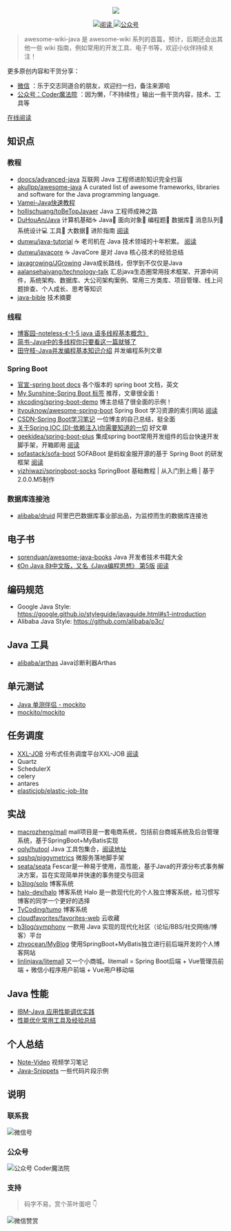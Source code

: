 <!-- 封面图 -->
<p align="center">
  <a href="https://github.com/awesome-wiki/awesome-wik-java)" target="_blank">
	  <img src="https://gitee.com/michael_xiang/images/raw/master/uPic/awesome-wiki-java-logo.png" width=""/>
  </a>
</p>

<p align="center">
  <a href="https://awesome-wiki.github.io/awesome-wik-java">
    <img src="https://img.shields.io/badge/阅读-read-brightgreen.svg" alt="阅读">
  </a>
  <a href="#公众号">
    <img src="https://img.shields.io/badge/%E5%85%AC%E4%BC%97%E5%8F%B7-Coder%E9%AD%94%E6%B3%95%E9%99%A2-blue" alt="公众号">
  </a>
</p>

> awesome-wiki-java 是 awesome-wiki 系列的首篇，预计，后期还会出其他一些 wiki 指南，例如常用的开发工具、电子书等，欢迎小伙伴持续关注！

更多原创内容和干货分享：
- [微信](#联系我) ：乐于交志同道合的朋友，欢迎扫一扫，备注来源哈
- [公众号：Coder魔法院](#公众号) ：因为懒，「不持续性」输出一些干货内容，技术、工具等 
<!-- - [B 站：Coder魔法](https://space.bilibili.com/12316226)：因为懒，「不持续性」输出一些干货内容，技术、工具等的视频介绍 -->

[在线阅读](https://awesome-wiki.github.io/awesome-wik-java/#/)

## 知识点

### 教程

- [doocs/advanced-java](https://github.com/doocs/advanced-java) 互联网 Java 工程师进阶知识完全扫盲
- [akullpp/awesome-java](https://github.com/akullpp/awesome-java) A curated list of awesome frameworks, libraries and software for the Java programming language.
- [Vamei-Java快速教程](https://www.cnblogs.com/vamei/archive/2013/03/31/2991531.html)
- [hollischuang/toBeTopJavaer](https://github.com/hollischuang/toBeTopJavaer) Java 工程师成神之路
- [DuHouAn/Java](https://github.com/DuHouAn/Java) 计算机基础☕️ Java👫 面向对象📝 编程题💾 数据库🔨 消息队列📖 系统设计💻 工具🙊 大数据🔧 进阶指南 [阅读](https://duhouan.github.io/Java/#/)
- [dunwu/java-tutorial](https://github.com/dunwu/java-tutorial) ☕️ 老司机在 Java 技术领域的十年积累。 [阅读](https://dunwu.github.io/java-tutorial/)
- [dunwu/javacore](https://github.com/dunwu/javacore) ☕️ JavaCore 是对 Java 核心技术的经验总结
- [javagrowing/JGrowing](https://github.com/javagrowing/JGrowing) Java成长路线，但学到不仅仅是Java
- [aalansehaiyang/technology-talk](https://github.com/aalansehaiyang/technology-talk) 汇总java生态圈常用技术框架、开源中间件，系统架构、数据库、大公司架构案例、常用三方类库、项目管理、线上问题排查、个人成长、思考等知识
- [java-bible](https://github.com/biezhi/java-bible) 技术摘要


### 线程

- [博客园-noteless-《-1-5 java 语多线程基本概念》](http://www.cnblogs.com/noteless/p/9260425.html#)
- [简书-Java中的多线程你只要看这一篇就够了](https://www.jianshu.com/p/40d4c7aebd66)
- [田守枝-Java并发编程基本知识介绍](http://www.tianshouzhi.com/api/tutorials/mutithread) 并发编程系列文章

### Spring Boot

- [官宣-spring boot docs](https://docs.spring.io/spring-boot/docs/) 各个版本的 spring boot 文档，英文
- [My Sunshine-Spring Boot 标签](https://blog.wuwii.com/tags/Spring-Boot/) 推荐，文章很全面！
- [xkcoding/spring-boot-demo](https://github.com/xkcoding/spring-boot-demo) 博主总结了很全面的示例！
- [ityouknow/awesome-spring-boot](https://github.com/ityouknow/awesome-spring-boot) Spring Boot 学习资源的索引网站 [阅读](http://springboot.fun/)
- [CSDN-Spring Boot学习笔记](https://blog.csdn.net/gnail_oug/column/info/22146) 一位博主的自己总结，挺全面
- [关于Spring IOC (DI-依赖注入)你需要知道的一切](https://blog.csdn.net/javazejian/article/details/54561302) 好文章
- [geekidea/spring-boot-plus](https://github.com/geekidea/spring-boot-plus) 集成spring boot常用开发组件的后台快速开发脚手架，开箱即用 [阅读](https://springboot.plus/)
- [sofastack/sofa-boot](https://github.com/sofastack/sofa-boot) SOFABoot 是蚂蚁金服开源的基于 Spring Boot 的研发框架 [阅读](https://www.sofastack.tech/projects/sofa-boot/overview/)
- [yizhiwazi/springboot-socks](https://github.com/yizhiwazi/pringboot-socks) SpringBoot 基础教程 | 从入门到上瘾 | 基于2.0.0.M5制作

### 数据库连接池

- [alibaba/druid](https://github.com/alibaba/druid) 阿里巴巴数据库事业部出品，为监控而生的数据库连接池

## 电子书

- [sorenduan/awesome-java-books](https://github.com/sorenduan/awesome-java-books) Java 开发者技术书籍大全
- [《On Java 8》中文版，又名《Java编程思想》 第5版](https://github.com/LingCoder/OnJava8) [阅读](https://lingcoder.gitee.io/onjava8/#/)

## 编码规范

- Google Java Style: https://google.github.io/styleguide/javaguide.html#s1-introduction
- Alibaba Java Style: https://github.com/alibaba/p3c/

## Java 工具

- [alibaba/arthas](https://github.com/alibaba/arthas) Java诊断利器Arthas 

## 单元测试

- [Java 单测伴侣 - mockito](http://blog.xiayf.cn/2019/06/17/mockito/)
- [mockito/mockito](https://github.com/mockito/mockito)

## 任务调度

- [XXL-JOB](https://github.com/xuxueli/xxl-job) 分布式任务调度平台XXL-JOB [阅读](https://www.xuxueli.com/xxl-job/)
- Quartz 
- SchedulerX
- celery
- antares
- [elasticjob/elastic-job-lite](https://github.com/elasticjob/elastic-job-lite)

## 实战

- [macrozheng/mall](https://github.com/macrozheng/mall) mall项目是一套电商系统，包括前台商城系统及后台管理系统，基于SpringBoot+MyBatis实现
- [ooly/hutool](https://github.com/looly/hutool) Java 工具包集合，[阅读地址](http://www.hutool.cn)
- [sqshq/piggymetrics](https://github.com/sqshq/piggymetrics) 微服务落地脚手架
- [seata/seata](https://github.com/seata/seata) Fescar是一种易于使用，高性能，基于Java的开源分布式事务解决方案，旨在实现简单并快速的事务提交与回滚
- [b3log/solo](https://github.com/b3log/solo) 博客系统
- [halo-dev/halo](https://github.com/halo-dev/halo) 博客系统 Halo 是一款现代化的个人独立博客系统，给习惯写博客的同学一个更好的选择
- [TyCoding/tumo](https://github.com/TyCoding/tumo) 博客系统
- [cloudfavorites/favorites-web](https://github.com/cloudfavorites/favorites-web) 云收藏
- [b3log/symphony](https://github.com/b3log/symphony) 一款用 Java 实现的现代化社区（论坛/BBS/社交网络/博客）平台
- [zhyocean/MyBlog](https://github.com/zhyocean/MyBlog) 使用SpringBoot+MyBatis独立进行前后端开发的个人博客网站
- [linlinjava/litemall](https://github.com/linlinjava/litemall) 又一个小商城。litemall = Spring Boot后端 + Vue管理员前端 + 微信小程序用户前端 + Vue用户移动端

## Java 性能

- [IBM-Java 应用性能调优实践](https://www.ibm.com/developerworks/cn/java/j-lo-performance-tuning-practice/index.html)
- [性能优化常用工具及经验总结](https://mp.weixin.qq.com/s?__biz=MzU4NzU0MDIzOQ==&mid=2247488458&idx=4&sn=a706fd5512dacdb2e07a1d0f7ccefc69&chksm=fdeb21aaca9ca8bc0a6b76b8b3d4551e31bfb2c1baa41f688ec16a65dc2bc49bbe5f1883e66d&token=1983052188&lang=zh_CN#rd)

## 个人总结

- [Note-Video](https://github.com/Michael728/awesome-wiki-for-me/tree/master/Tech/Java/Note-Video) 视频学习笔记
- [Java-Snippets](https://github.com/Michael728/awesome-wiki-for-me/tree/master/Tech/Java/Java-Snippets) 一些代码片段示例

## 说明

### 联系我
<!-- tab 微信号@wechat -->
![微信号](https://gitee.com/michael_xiang/images/raw/master/微信二维码-翔-250-250.jpeg)

### 公众号
<!-- tab 公众号@feed -->
![公众号 Coder魔法院](https://gitee.com/michael_xiang/images/raw/master/微信公众号.jpg)

### 支持

> 码字不易，赏个茶叶蛋吧 👇

![微信赞赏](http://ww1.sinaimg.cn/mw690/6d9475f6ly1fxa84rtvlhj20w00w00xp.jpg)
